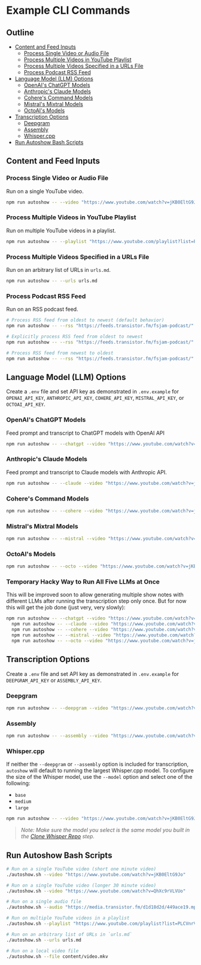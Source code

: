 # Example CLI Commands

## Outline

- [Content and Feed Inputs](#content-and-feed-inputs)
  - [Process Single Video or Audio File](#process-single-video-or-audio-file)
  - [Process Multiple Videos in YouTube Playlist](#process-multiple-videos-in-youtube-playlist)
  - [Process Multiple Videos Specified in a URLs File](#process-multiple-videos-specified-in-a-urls-file)
  - [Process Podcast RSS Feed](#process-podcast-rss-feed)
- [Language Model (LLM) Options](#language-model-llm-options)
  - [OpenAI's ChatGPT Models](#openais-chatgpt-models)
  - [Anthropic's Claude Models](#anthropics-claude-models)
  - [Cohere's Command Models](#coheres-command-models)
  - [Mistral's Mixtral Models](#mistrals-mixtral-models)
  - [OctoAI's Models](#octoais-models)
- [Transcription Options](#transcription-options)
  - [Deepgram](#deepgram)
  - [Assembly](#assembly)
  - [Whisper.cpp](#whispercpp)
- [Run Autoshow Bash Scripts](#run-autoshow-bash-scripts)

## Content and Feed Inputs

### Process Single Video or Audio File

Run on a single YouTube video.

```bash
npm run autoshow -- --video "https://www.youtube.com/watch?v=jKB0EltG9Jo"
```

### Process Multiple Videos in YouTube Playlist

Run on multiple YouTube videos in a playlist.

```bash
npm run autoshow -- --playlist "https://www.youtube.com/playlist?list=PLCVnrVv4KhXMh4DQBigyvHSRTf2CSj129"
```

### Process Multiple Videos Specified in a URLs File

Run on an arbitrary list of URLs in `urls.md`.

```bash
npm run autoshow -- --urls urls.md
```

### Process Podcast RSS Feed

Run on an RSS podcast feed.

```bash
# Process RSS feed from oldest to newest (default behavior)
npm run autoshow -- --rss "https://feeds.transistor.fm/fsjam-podcast/"

# Explicitly process RSS feed from oldest to newest
npm run autoshow -- --rss "https://feeds.transistor.fm/fsjam-podcast/" --oldest

# Process RSS feed from newest to oldest
npm run autoshow -- --rss "https://feeds.transistor.fm/fsjam-podcast/" --newest
```

## Language Model (LLM) Options

Create a `.env` file and set API key as demonstrated in `.env.example` for `OPENAI_API_KEY`, `ANTHROPIC_API_KEY`, `COHERE_API_KEY`, `MISTRAL_API_KEY`, or `OCTOAI_API_KEY`.

### OpenAI's ChatGPT Models

Feed prompt and transcript to ChatGPT models with OpenAI API

```bash
npm run autoshow -- --chatgpt --video "https://www.youtube.com/watch?v=jKB0EltG9Jo"
```

### Anthropic's Claude Models

Feed prompt and transcript to Claude models with Anthropic API.

```bash
npm run autoshow -- --claude --video "https://www.youtube.com/watch?v=jKB0EltG9Jo"
```

### Cohere's Command Models

```bash
npm run autoshow -- --cohere --video "https://www.youtube.com/watch?v=jKB0EltG9Jo"
```

### Mistral's Mixtral Models

```bash
npm run autoshow -- --mistral --video "https://www.youtube.com/watch?v=jKB0EltG9Jo"
```

### OctoAI's Models

```bash
npm run autoshow -- --octo --video "https://www.youtube.com/watch?v=jKB0EltG9Jo"
```

### Temporary Hacky Way to Run All Five LLMs at Once

This will be improved soon to allow generating multiple show notes with different LLMs after running the transcription step only once. But for now this will get the job done (just very, very slowly):

```bash
npm run autoshow -- --chatgpt --video "https://www.youtube.com/watch?v=jKB0EltG9Jo" && rm content/2023-09-10-jKB0EltG9Jo.md && \
  npm run autoshow -- --claude --video "https://www.youtube.com/watch?v=jKB0EltG9Jo" && rm content/2023-09-10-jKB0EltG9Jo.md && \
  npm run autoshow -- --cohere --video "https://www.youtube.com/watch?v=jKB0EltG9Jo" && rm content/2023-09-10-jKB0EltG9Jo.md && \
  npm run autoshow -- --mistral --video "https://www.youtube.com/watch?v=jKB0EltG9Jo" && rm content/2023-09-10-jKB0EltG9Jo.md && \
  npm run autoshow -- --octo --video "https://www.youtube.com/watch?v=jKB0EltG9Jo" && rm content/2023-09-10-jKB0EltG9Jo.md
```

## Transcription Options

Create a `.env` file and set API key as demonstrated in `.env.example` for `DEEPGRAM_API_KEY` or `ASSEMBLY_API_KEY`.

### Deepgram

```bash
npm run autoshow -- --deepgram --video "https://www.youtube.com/watch?v=jKB0EltG9Jo"
```

### Assembly

```bash
npm run autoshow -- --assembly --video "https://www.youtube.com/watch?v=jKB0EltG9Jo"
```

### Whisper.cpp

If neither the `--deepgram` or `--assembly` option is included for transcription, `autoshow` will default to running the largest Whisper.cpp model. To configure the size of the Whisper model, use the `--model` option and select one of the following:

- `base`
- `medium`
- `large`

```bash
npm run autoshow -- --video "https://www.youtube.com/watch?v=jKB0EltG9Jo" --model base
```

> _Note: Make sure the model you select is the same model you built in the [Clone Whisper Repo](#clone-whisper-repo) step._

## Run Autoshow Bash Scripts

```bash
# Run on a single YouTube video (short one minute video)
./autoshow.sh --video "https://www.youtube.com/watch?v=jKB0EltG9Jo"

# Run on a single YouTube video (longer 30 minute video)
./autoshow.sh --video "https://www.youtube.com/watch?v=QhXc9rVLVUo"

# Run on a single audio file
./autoshow.sh --audio "https://media.transistor.fm/d1d18d2d/449ace19.mp3"

# Run on multiple YouTube videos in a playlist
./autoshow.sh --playlist "https://www.youtube.com/playlist?list=PLCVnrVv4KhXMh4DQBigyvHSRTf2CSj129"

# Run on an arbitrary list of URLs in `urls.md`
./autoshow.sh --urls urls.md

# Run on a local video file
./autoshow.sh --file content/video.mkv
```